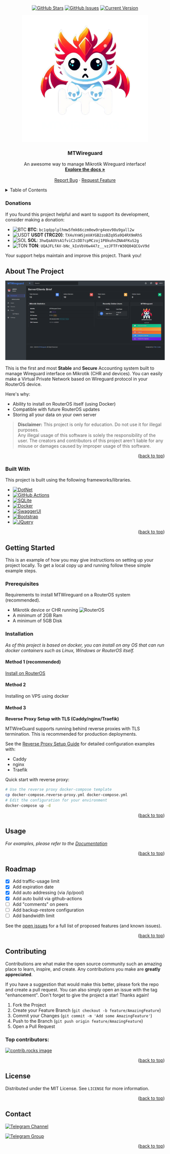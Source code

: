 ﻿<a id="readme-top"></a>


<!-- PROJECT LOGO -->
<br />
<div align="center">

[![GitHub Stars](https://img.shields.io/github/stars/techgarage-ir/MTWireGuard.svg)](https://github.com/techgarage-ir/MTWireGuard/stargazers)
[![GitHub Issues](https://img.shields.io/github/issues/techgarage-ir/MTWireGuard.svg)](https://github.com/techgarage-ir/MTWireGuard/issues)
[![Current Version](https://img.shields.io/docker/v/techgarageir/mtwireguard)](https://github.com/techgarage-ir/MTWireGuard)
  
  <a href="https://github.com/techgarage-ir/MTWireGuard">
    <img src="/Photos/logo.png" alt="Logo" width="400">
  </a>

  <h3 align="center">MTWireguard</h3>

  <p align="center">
    An awesome way to manage Mikrotik Wireguard interface!
    <br />
    <a href="https://github.com/techgarage-ir/MTWireGuard/wiki"><strong>Explore the docs »</strong></a>
    <br />
    <br />
    <a href="https://github.com/techgarage-ir/MTWireGuard/issues/new?labels=bug">Report Bug</a>
    ·
    <a href="https://github.com/techgarage-ir/MTWireGuard/issues/new?labels=enhancement">Request Feature</a>
  </p>
</div>



<!-- TABLE OF CONTENTS -->
<details>
  <summary>Table of Contents</summary>
  <ol>
    <li>
      <a href="#about-the-project">About The Project</a>
      <ul>
        <li><a href="#built-with">Built With</a></li>
      </ul>
    </li>
    <li>
      <a href="#getting-started">Getting Started</a>
      <ul>
        <li><a href="#prerequisites">Prerequisites</a></li>
        <li><a href="#installation">Installation</a></li>
      </ul>
    </li>
    <li><a href="#usage">Usage</a></li>
    <li><a href="#roadmap">Roadmap</a></li>
    <li><a href="#contributing">Contributing</a></li>
    <li><a href="#license">License</a></li>
    <li><a href="#contact">Contact</a></li>
  </ol>
</details>


### Donations
If you found this project helpful and want to support its development, consider making a donation:

* <img width="24" alt="BTC"  src="https://cryptologos.cc/logos/bitcoin-btc-logo.svg?v=040" /> **BTC**: `bc1qdpplplhmw5fmk66czm0ew9rg4eev98u9gall2w`
* <img width="24" alt="USDT" src="https://cryptologos.cc/logos/tether-usdt-logo.svg?v=040" /> **USDT (TRC20)**: `TX4uYnWSjmVAYGB2zoBZq95a9Q4RX9mRhS`
* <img width="24" alt="SOL"  src="https://cryptologos.cc/logos/solana-sol-logo.svg?v=040" />  **SOL**: `3hwQaAUVsA1fviC2cDD7cpMCzoj1P8kuhnZNA4FKuS2g`
* <img width="24" alt="TON"  src="https://cryptologos.cc/logos/toncoin-ton-logo.svg?v=040" /> **TON**: `UQAJFLfAV-bNc_kIoVbV6w447z__vzJFTFrW30Q04QCGvV9d`

Your support helps maintain and improve this project. Thank you!


<!-- ABOUT THE PROJECT -->
## About The Project

[![MTWireguard screenshot][product-screenshot]](https://github.com/techgarage-ir/MTWireGuard)

This is the first and most **Stable** and **Secure** Accounting system built to manage Wireguard interface on Mikrotik (CHR and devices). You can easily make a Virtual Private Network based on Wireguard protocol in your RouterOS device.

Here's why:
* Ability to install on RouterOS itself (using Docker)
* Compatible with future RouterOS updates
* Storing all your data on your own server

> **Disclaimer:** This project is only for education. Do not use it for illegal purposes.<br>Any illegal usage of this software is solely the responsibility of the user. The creators and contributors of this project aren't liable for any misuse or damages caused by improper usage of this software.

<p align="right">(<a href="#readme-top">back to top</a>)</p>


### Built With

This project is built using the following frameworks/libraries.

* [![DotNet][.Net]][.Net-url]
* [![GitHub Actions][GitHub-Actions]][GitHub-Actions-url]
* [![SQLite][SQLite]][SQLite-url]
* [![Docker][Docker]][Docker-url]
* [![SwaggerUI][Swagger]][Swagger-url]
* [![Bootstrap][Bootstrap.com]][Bootstrap-url]
* [![JQuery][JQuery.com]][JQuery-url]

<p align="right">(<a href="#readme-top">back to top</a>)</p>



<!-- GETTING STARTED -->
## Getting Started

This is an example of how you may give instructions on setting up your project locally.
To get a local copy up and running follow these simple example steps.

### Prerequisites

Requirements to install MTWireguard on a RouterOS system (recommended).
* Mikrotik device or CHR running ![RouterOS]
* A minimum of 2GB Ram
* A minimum of 5GB Disk

### Installation

_As of this project is based on docker, you can install on any OS that can run docker containers such as Linux, Windows or RouterOS itself._

#### Method 1 (recommended)
<a href="https://t.me/MTWireguard/8">Install on RouterOS</a>

#### Method 2
Installing on VPS using docker

#### Method 3
**Reverse Proxy Setup with TLS (Caddy/nginx/Traefik)**

MTWireGuard supports running behind reverse proxies with TLS termination. This is recommended for production deployments.

See the [Reverse Proxy Setup Guide](docs/reverse-proxy-setup.md) for detailed configuration examples with:
- Caddy
- nginx  
- Traefik

Quick start with reverse proxy:
```bash
# Use the reverse proxy docker-compose template
cp docker-compose.reverse-proxy.yml docker-compose.yml
# Edit the configuration for your environment
docker-compose up -d
```

<p align="right">(<a href="#readme-top">back to top</a>)</p>



<!-- USAGE EXAMPLES -->
## Usage

_For examples, please refer to the [Documentation](https://github.com/techgarage-ir/MTWireGuard/wiki)_

<p align="right">(<a href="#readme-top">back to top</a>)</p>



<!-- ROADMAP -->
## Roadmap

- [x] Add traffic-usage limit
- [x] Add expiration date
- [x] Add auto addressing (via /ip/pool)
- [x] Add auto build via github-actions
- [ ] Add "comments" on peers
- [ ] Add backup-restore configuration
- [ ] Add bandwidth limit

See the [open issues](https://github.com/techgarage-ir/MTWireGuard/issues) for a full list of proposed features (and known issues).

<p align="right">(<a href="#readme-top">back to top</a>)</p>



<!-- CONTRIBUTING -->
## Contributing

Contributions are what make the open source community such an amazing place to learn, inspire, and create. Any contributions you make are **greatly appreciated**.

If you have a suggestion that would make this better, please fork the repo and create a pull request. You can also simply open an issue with the tag "enhancement".
Don't forget to give the project a star! Thanks again!

1. Fork the Project
2. Create your Feature Branch (`git checkout -b feature/AmazingFeature`)
3. Commit your Changes (`git commit -m 'Add some AmazingFeature'`)
4. Push to the Branch (`git push origin feature/AmazingFeature`)
5. Open a Pull Request

### Top contributors:

<a href="https://github.com/techgarage-ir/MTWireGuard/graphs/contributors">
  <img src="https://contrib.rocks/image?repo=techgarage-ir/MTWireGuard" alt="contrib.rocks image" />
</a>

<p align="right">(<a href="#readme-top">back to top</a>)</p>



<!-- LICENSE -->
## License

Distributed under the MIT License. See `LICENSE` for more information.

<p align="right">(<a href="#readme-top">back to top</a>)</p>



<!-- CONTACT -->
## Contact

[![Telegram Channel][Telegram-Channel]](https://t.me/MTWireguard)

[![Telegram Group][Telegram-Group]](https://t.me/MTWireguardGroup)

<p align="right">(<a href="#readme-top">back to top</a>)</p>



<!-- MARKDOWN LINKS & IMAGES -->
<!-- https://www.markdownguide.org/basic-syntax/#reference-style-links -->
[product-screenshot]: /Photos/screenshot.png
[Mikrotik]: https://img.shields.io/badge/mikrotik-%23676867.svg?style=for-the-badge&logo=mikrotik&logoColor=white
[Wireguard]: https://img.shields.io/badge/wireguard-%2388171A.svg?style=for-the-badge&logo=wireguard&logoColor=white
[Telegram-Channel]: https://img.shields.io/badge/Telegram-Channel-2CA5E0?style=for-the-badge&logo=telegram&logoColor=white
[Telegram-Group]: https://img.shields.io/badge/Telegram-Group-2CA5E0?style=for-the-badge&logo=telegram&logoColor=white
[.Net]: https://img.shields.io/badge/.NET-5C2D91?style=for-the-badge&logo=.net&logoColor=white
[.Net-url]: https://dotnet.microsoft.com/
[GitHub-Actions]: https://img.shields.io/badge/github%20actions-%232671E5.svg?style=for-the-badge&logo=githubactions&logoColor=white
[GitHub-Actions-url]: https://github.com/techgarage-ir/MTWireGuard/actions
[SQLite]: https://img.shields.io/badge/sqlite-%2307405e.svg?style=for-the-badge&logo=sqlite&logoColor=white
[SQLite-url]: https://reactjs.org/
[Docker]: https://img.shields.io/badge/docker-%230db7ed.svg?style=for-the-badge&logo=docker&logoColor=white
[Docker-url]: https://docker.com/
[Swagger]: https://img.shields.io/badge/-Swagger-%23Clojure?style=for-the-badge&logo=swagger&logoColor=white
[Swagger-url]: https://angular.io/
[Bootstrap.com]: https://img.shields.io/badge/Bootstrap-563D7C?style=for-the-badge&logo=bootstrap&logoColor=white
[Bootstrap-url]: https://getbootstrap.com
[JQuery.com]: https://img.shields.io/badge/jQuery-0769AD?style=for-the-badge&logo=jquery&logoColor=white
[JQuery-url]: https://jquery.com 
[RouterOS]: https://img.shields.io/badge/RouterOS-7.15+-blue?logo=mikrotik
